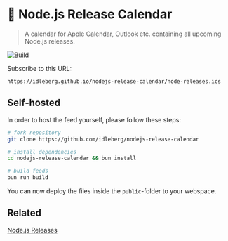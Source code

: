 # 📆 Node.js Release Calendar

> A calendar for Apple Calendar, Outlook etc. containing all upcoming Node.js releases.

[![Build](https://img.shields.io/github/actions/workflow/status/idleberg/nodejs-release-calendar/gh-pages.yml?style=for-the-badge)](https://github.com/idleberg/nodejs-release-calendar/actions)

Subscribe to this URL:

```
https://idleberg.github.io/nodejs-release-calendar/node-releases.ics
```

## Self-hosted

In order to host the feed yourself, please follow these steps:

```sh
# fork repository
git clone https://github.com/idleberg/nodejs-release-calendar

# install dependencies
cd nodejs-release-calendar && bun install

# build feeds
bun run build
```

You can now deploy the files inside the `public`-folder to your webspace.

## Related

[Node.js Releases](https://github.com/nodejs/release)
